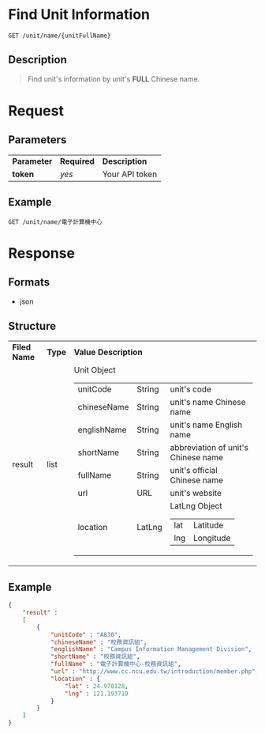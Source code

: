 # Find Unit Information

```
GET /unit/name/{unitFullName}
```

## Description
> Find unit's information by unit's **FULL** Chinese name.

# Request
## Parameters
<table>
  <tr>
    <td><b>Parameter</b></td>
    <td><b><b>Required</b></b></td>
    <td><b>Description</b></td>
  </tr>
  <tr>
    <td><b>token</b></td>
    <td><i>yes</i></td>
    <td>Your API token</td>
  </tr>
</table>

## Example
```
GET /unit/name/電子計算機中心
```

# Response

## Formats
- json

## Structure
<table>
    <tr>
		<td><b>Filed Name</b></td>
		<td><b>Type</b></td>
		<td><b>Value Description</b></td>
	</tr>
    <tr>
        <td>result</td>
        <td>list</td>
        <td>
			Unit Object
            <table>
                <tr>
                    <td>unitCode</td>
                    <td>String</td>
                    <td>unit's code</td>
                </tr>
                <tr>
                    <td>chineseName</td>
                    <td>String</td>
                    <td>unit's name Chinese name</td>
                </tr>
                <tr>
                    <td>englishName</td>
                    <td>String</td>
                    <td>unit's name English name</td>
                </tr>
                <tr>
                    <td>shortName</td>
                    <td>String</td>
                    <td>abbreviation of unit's Chinese name</td>
                </tr>
                <tr>
                    <td>fullName</td>
                    <td>String</td>
                    <td>unit's official Chinese name</td>
                </tr>
                <tr>
                    <td>url</td>
                    <td>URL</td>
                    <td>unit's website</td>
                </tr>
                <tr>
                    <td>location</td>
                    <td>LatLng</td>
                    <td>
						LatLng Object
						<table>
							<tr>
								<td>lat</td>
								<td>Latitude</td>
							</tr>
							<tr>
								<td>lng</td>
								<td>Longitude</td>
							</tr>
						</table>
					</td>
                </tr>
            </table>
        </td>
    </tr>
</table>

## Example
```json
{
	"result" :
	[
		{
			"unitCode" : "A830",
			"chineseName" : "校務資訊組",
			"englishName" : "Campus Information Management Division",
			"shortName" : "校務資訊組",
			"fullName" : "電子計算機中心-校務資訊組",
			"url" : "http://www.cc.ncu.edu.tw/introduction/member.php",
			"location" : {
				"lat" : 24.970128,
				"lng" : 121.193719
			}
		}
	]
}
```
